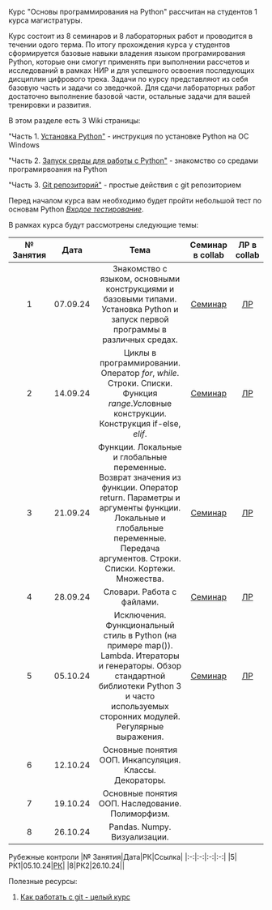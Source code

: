 Курс "Основы программирования на Python" рассчитан на студентов 1 курса магистратуры. 

Курс состоит из 8 семинаров и 8 лабораторных работ и проводится в течении одого терма. По итогу прохождения курса у студентов сформируется базовые навыки владения языком програмирования Python, которые они смогут применять при выполнении рассчетов и исследований в рамках НИР и для успешного освоения последующих дисциплин цифрового трека. Задачи по курсу представляют из себя базовую часть и задачи со зведочкой. Для сдачи лабораторных работ достаточно выполнение базовой части, остальные задачи для вашей тренировки и развития.

В этом разделе есть 3 Wiki страницы:

"Часть 1. [Установка Python"](https://github.com/AnastasiaMoshkova/Python-BMT/wiki/%D0%A7%D0%B0%D1%81%D1%82%D1%8C-1.-%D0%9A%D0%B0%D0%BA-%D1%83%D1%81%D1%82%D0%B0%D0%BD%D0%BE%D0%B2%D0%B8%D1%82%D1%8C-python%3F) - инструкция по установке Python на ОС Windows

"Часть 2. [Запуск среды для работы с Python"](https://github.com/AnastasiaMoshkova/Python-BMT/wiki/%D0%A7%D0%B0%D1%81%D1%82%D1%8C-2.-%D0%97%D0%B0%D0%BF%D1%83%D1%81%D0%BA-%D1%81%D1%80%D0%B5%D0%B4%D1%8B-%D0%B4%D0%BB%D1%8F-%D1%80%D0%B0%D0%B1%D0%BE%D1%82%D1%8B-%D1%81-python) - знакомство со средами програмирвоания на Python

"Часть 3. [Git репозиторий"](https://github.com/AnastasiaMoshkova/Python-BMT/wiki/%D0%A7%D0%B0%D1%81%D1%82%D1%8C-3.-Git-%D1%80%D0%B5%D0%BF%D0%BE%D0%B7%D0%B8%D1%82%D0%BE%D1%80%D0%B8%D0%B9) - простые действия с git репозиторием

Перед началом курса вам необходимо будет пройти небольшой тест по основам Python *[Входое тестирование](https://forms.gle/aVzFzRDrrPjTsHmMA)*. 

В рамках курса будут рассмотрены следующие темы:

|№ Занятия|Дата|Тема|Семинар в collab|ЛР в collab|
|:-:|:-:|:-:|:-:|:-:|
|1|07.09.24|Знакомство с языком, основными конструкциями и базовыми типами. Установка Python и запуск первой программы в различных средах.|[Семинар](https://colab.research.google.com/drive/1zlRIeQyjYM3bBHxYDvPNZAsqEjwblvN-?usp=drive_link)|[ЛР](https://colab.research.google.com/drive/1OElb4CduXPCf73pO9ezJZjJFqJeSL-bC?usp=drive_link)|
|2|14.09.24|Циклы в программировании. Оператор *for*, *while*. Строки. Списки. Функция *range*.Условные конструкции. Конструкция if-else, *elif*.|[Семинар](https://colab.research.google.com/drive/1AiPDwdmg4LGnTQcc-g-IW1s5XmBKTLcS?usp=drive_link)|[ЛР](https://colab.research.google.com/drive/16Y5LCwXg7k-yzK836yBPYeG0clw_RWLQ?usp=drive_link)|
|3|21.09.24|Функции. Локальные и глобальные переменные. Возврат значения из функции. Оператор return. Параметры и аргументы функции. Локальные и глобальные переменные. Передача аргументов. Строки. Списки. Кортежи. Множества.|[Семинар](https://colab.research.google.com/drive/1c8NJTuYf2hz6a_0nfdD7QQybVY7uHuiJ?usp=drive_link)|[ЛР](https://colab.research.google.com/drive/1ikgeLd3owzEINzD_8qKx_3ofsGZoiCb3?usp=drive_link)|
|4|28.09.24|Словари. Работа с файлами.|[Семинар](https://colab.research.google.com/drive/13njZeIDw99hAZp3F97bstlz8QvSFHK0t?usp=drive_link)|[ЛР](https://colab.research.google.com/drive/1qptbqjGxtHQHBVVZxXhdmUmXWRDFrxOj?usp=drive_link)|
|5|05.10.24|Исключения. Функциональный стиль в Python (на примере map()). Lambda. Итераторы и генераторы. Обзор стандартной библиотеки Python 3 и часто используемых сторонних модулей. Регулярные выражения.|[Семинар](https://drive.google.com/file/d/1aIMSy8E0Kxn2p1Sm8HD1Y-PNkpyExyPA/view?usp=sharing)|[ЛР](https://drive.google.com/file/d/1bF95v0L5kAuLXzKgZlpyG59DACbDP-t1/view?usp=sharing)|
|6|12.10.24|Основные понятия ООП. Инкапсуляция. Классы. Декораторы.|||
|7|19.10.24|Основные понятия ООП. Наследование. Полиморфизм.|||
|8|26.10.24|Pandas. Numpy. Визуализации.|||

Рубежные контроли
|№ Занятия|Дата|РК|Ссылка|
|:-:|:-:|:-:|:-:|
|5|РК1|05.10.24|[РК](https://forms.gle/DAgFKBEDNcXontnB8)|
|8|РК2|26.10.24||


Полезные ресурсы:

1. [Как работать с git - целый курс](https://webdevkin.ru/courses/git/start)


